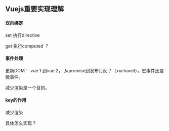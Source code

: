 ## Vuejs重要实现理解

#### 双向绑定

set 执行directive

get 执行computed ？



#### 事件处理

更新DOM： vue 1 到vue 2， 从promise到发布订阅？（xxchanel），宏事件还是微事件。

减少渲染是一个目的。



#### key的作用

减少渲染

具体怎么实现？

